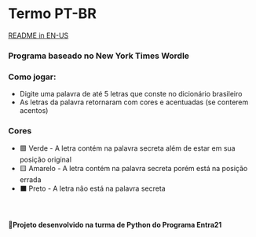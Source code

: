 <h1> Termo PT-BR</h1>

[README in EN-US](https://github.com/Flyinng/Termo/blob/main/README.md)

### Programa baseado no New York Times Wordle

### Como jogar:
   - Digite uma palavra de até 5 letras que conste no dicionário brasileiro
   - As letras da palavra retornaram com cores e acentuadas (se conterem acentos)
### Cores
   - 🟩 Verde - A letra contém na palavra secreta além de estar em sua posição original
   - 🟨 Amarelo - A letra contém na palavra secreta porém está na posição errada
   - ⬛ Preto - A letra não está na palavra secreta

<br>
<h4> 📜Projeto desenvolvido na turma de Python do Programa Entra21 </h4>
